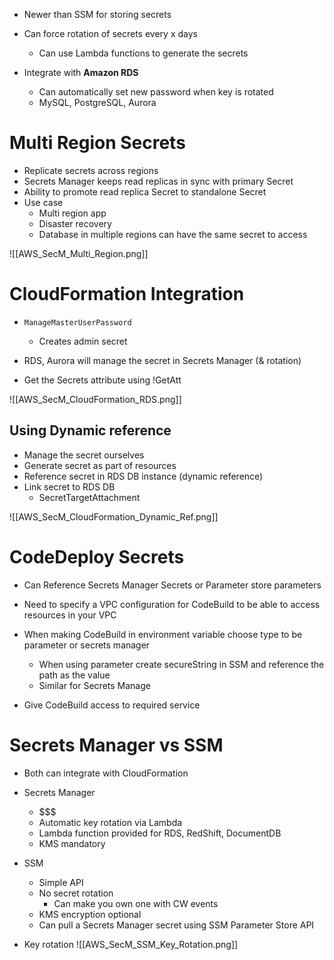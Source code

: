 - Newer than SSM for storing secrets

- Can force rotation of secrets every x days
	- Can use Lambda functions to generate the secrets

- Integrate with **Amazon RDS**
	- Can automatically set new password when key is rotated
	- MySQL, PostgreSQL, Aurora

# Multi Region Secrets

- Replicate secrets across regions
- Secrets Manager keeps read replicas in sync with primary Secret
- Ability to promote read replica Secret to standalone Secret
- Use case
	- Multi region app
	- Disaster recovery
	- Database in multiple regions can have the same secret to access

![[AWS_SecM_Multi_Region.png]]

# CloudFormation Integration

- `ManageMasterUserPassword`
	- Creates admin secret
- RDS, Aurora will manage the secret in Secrets Manager (& rotation)

- Get the Secrets attribute using !GetAtt

![[AWS_SecM_CloudFormation_RDS.png]]

## Using Dynamic reference

- Manage the secret ourselves
- Generate secret as part of resources
- Reference secret in RDS DB instance (dynamic reference)
- Link secret to RDS DB
	- SecretTargetAttachment

![[AWS_SecM_CloudFormation_Dynamic_Ref.png]]

# CodeDeploy Secrets

- Can Reference Secrets Manager Secrets or Parameter store parameters
- Need to specify a VPC configuration for CodeBuild to be able to access resources in your VPC

- When making CodeBuild in environment variable choose type to be parameter or secrets manager
	- When using parameter create secureString in SSM and reference the path as the value
	- Similar for Secrets Manage
- Give CodeBuild access to required service

# Secrets Manager vs SSM

- Both can integrate with CloudFormation

- Secrets Manager
	- \$\$\$
	- Automatic key rotation via Lambda
	- Lambda function provided for RDS, RedShift, DocumentDB
	- KMS mandatory

- SSM
	- Simple API
	- No secret rotation
		- Can make you own one with CW events
	- KMS encryption optional
	- Can pull a Secrets Manager secret using SSM Parameter Store API

- Key rotation
![[AWS_SecM_SSM_Key_Rotation.png]]